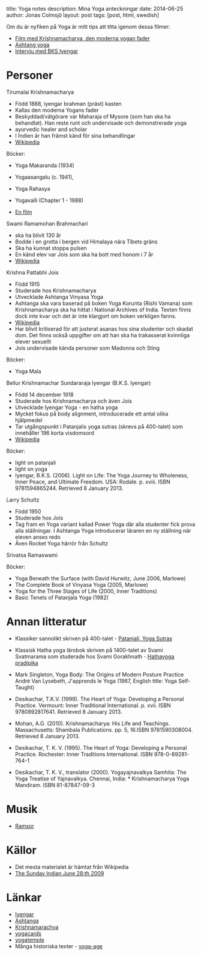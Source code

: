 title: Yoga notes
description: Mina Yoga anteckningar
date: 2014-06-25
author: Jonas Colmsjö
layout: post
tags: [post, html, swedish]

Om du är nyfiken på Yoga är mitt tips att titta igenom dessa filmer:

* [Film med Krishnamacharya, den moderna yogan fader](http://youtu.be/cd_eTupTCbI)
* [Ashtang yoga](http://youtu.be/aUgtMaAZzW0)
* [Intervju med BKS Iyengar](http://youtu.be/UCjEyjXO_Xw)


Personer
=======


Tirumalai Krishnamacharya

* Född 1888, iyengar brahman (präst) kasten
* Kallas den moderna Yogans fader
* Beskyddad/välgörare var Maharaja of Mysore (som han ska ha behandlat). Han reste runt och undervisade och demonstrerade yoga
* ayurvedic healer and scholar
* I Indien är han främst känd för sina behandlingar
* [Wikipedia](http://en.wikipedia.org/wiki/Tirumalai_Krishnamacharya)


Böcker:

* Yoga Makaranda (1934)
* Yogaasangalu (c. 1941),
* Yoga Rahasya
* Yogavalli (Chapter 1 - 1988)


* [En film](http://youtu.be/LUvOuik-g4c)


Swami Ramamohan Brahmachari

* ska ha blivit 130 år
* Bodde i en grotta i bergen vid Himalaya nära Tibets gräns
* Ska ha kunnat stoppa pulsen
* En känd elev var Jois som ska ha bott med honom i 7 år
* [Wikipedia](http://en.wikipedia.org/wiki/Ramamohana_Brahmachari)


Krishna Pattabhi Jois

* Född 1915
* Studerade hos Krishnamacharya
* Utvecklade Ashtanga Vinyasa Yoga
* Ashtanga ska vara baserad på boken Yoga Korunta (Rishi Vamana) som Krishnamacharya ska ha hittat i National Archives of India. Texten finns dock inte kvar och det är inte klargjort om boken verkligen fanns.
* [Wikipedia](http://en.wikipedia.org/wiki/K._Pattabhi_Jois)
* Har blivit kritiserad för att justerat asanas hos sina studenter och skadat dom. Det finns också uppgifter om att han ska ha trakasserat kvinnliga elever sexuellt
* Jois undervisade kända personer som Madonna och Sting

Böcker:

* Yoga Mala


Bellur Krishnamachar Sundararaja Iyengar (B.K.S. Iyengar)

* Född 14 december 1918
* Studerade hos Krishnamacharya och även Jois
* Utvecklade Iyengar Yoga - en hatha yoga
* Mycket fokus på body alignment, introducerade ett antal olika hjälpmedel
* Tar utgångspunkt i Patanjalis yoga sutras (skrevs på 400-talet) som innehåller 196 korta visdomsord
* [Wikipedia](http://sv.wikipedia.org/wiki/B.K.S._Iyengar)



Böcker:

* light on patanjali
* light on yoga
* Iyengar, B.K.S. (2006). Light on Life: The Yoga Journey to Wholeness, Inner Peace, and Ultimate Freedom. USA: Rodale. p. xviii. ISBN 9781594865244. Retrieved 8 January 2013.


Larry Schultz

* Född 1950
* Studerade hos Jois
* Tag fram en Yoga variant kallad Power Yoga där alla studenter fick prova alla ställningar. I Ashtanga Yoga introducerar läraren en ny ställning när eleven anses redo
* Även Rocket Yoga härrör från Schultz


Srivatsa Ramaswami

Böcker:

* Yoga Beneath the Surface (with David Hurwitz, June 2006, Marlowe)
* The Complete Book of Vinyasa Yoga (2005, Marlowe)
* Yoga for the Three Stages of Life (2000, Inner Traditions)
* Basic Tenets of Patanjala Yoga (1982)


Annan litteratur
================

* Klassiker sannolikt skriven på 400-talet - [Patanjali, Yoga Sutras](http://www.sacred-texts.com/hin/yogasutr.htm)

* Klassisk Hatha yoga lärobok skriven på 1400-talet av Svami Svatmarama som studerade hos Svami Gorakhnath - [Hathayoga pradipika](http://www.sacred-texts.com/hin/hyp/index.htm)

* Mark Singleton, Yoga Body: The Origins of Modern Posture Practice
André Van Lysebeth, J'apprends le Yoga (1967, English title: Yoga Self-Taught)

* Desikachar, T.K.V. (1999). The Heart of Yoga: Developing a Personal Practice. Vermount: Inner Traditional International. p. xvii. ISBN 9780892817641. Retrieved 8 January 2013.

* Mohan, A.G. (2010). Krishnamacharya: His Life and Teachings. Massachusetts: Shambala Publications. pp. 5, 16.ISBN 9781590308004. Retrieved 8 January 2013.

* Desikachar, T. K. V. (1995). The Heart of Yoga: Developing a Personal Practice. Rochester: Inner Traditions International. ISBN 978-0-89281-764-1

* Desikachar, T. K. V., translator (2000). Yogayajnavalkya Samhita: The Yoga Treatise of Yajnavalkya. Chennai, India: * Krishnamacharya Yoga Mandiram. ISBN 81-87847-09-3



Musik
=====

* [Ramsor](http://open.spotify.com/album/6pri6KL9E9jfblQGyWlwTl)


Källor
====

* Det mesta materialet är hämtat från Wikipedia
* [The Sunday Indian June 28:th 2009](http://www.kym.org/media_files/the_sunday_indian_jun2809.pdf)


Länkar
=====

* [Iyengar](https://www.yogaalliance.org/)
* [Ashtanga](http://kpjayi.org/)
* [Krishnamarachya](Kym.org)
* [yogacards](http://www.yogacards.com)
* [yogatemple](http://www.yogatemple.com)
* Många historiska texter - [yoga-age](http://www.yoga-age.com)

